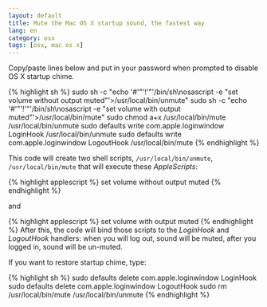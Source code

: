 ```yaml
---
layout: default
title: Mute the Mac OS X startup sound, the fastest way
lang: en
category: osx
tags: [osx, mac os x]
---
```




 Copy/paste lines below and put in your password when prompted to disable OS X startup chime.


{% highlight sh %}
sudo sh -c "echo '#'"'!'"'/bin/sh\nosascript -e \"set volume without output muted\"'>/usr/local/bin/unmute"
sudo sh -c "echo '#'"'!'"'/bin/sh\nosascript -e \"set volume with output muted\"'>/usr/local/bin/mute"
sudo chmod a+x /usr/local/bin/mute /usr/local/bin/unmute
sudo defaults write com.apple.loginwindow LoginHook /usr/local/bin/unmute
sudo defaults write com.apple.loginwindow LogoutHook /usr/local/bin/mute
{% endhighlight %}

This code will create two shell scripts, `/usr/local/bin/unmute`, `/usr/local/bin/mute` that will execute these _AppleScripts_:

{% highlight applescript %}
set volume without output muted
{% endhighlight %}

and

{% highlight applescript %}
set volume with output muted
{% endhighlight %}
After this, the code will bind those scripts to the _LoginHook_ and _LogoutHook_ handlers: when you will log out, sound will be muted, after you logged in, sound will be un-muted.

 If you want to restore startup chime, type:

{% highlight sh %}
sudo defaults delete com.apple.loginwindow LoginHook
sudo defaults delete com.apple.loginwindow LogoutHook
sudo rm /usr/local/bin/mute /usr/local/bin/unmute
{% endhighlight %}
